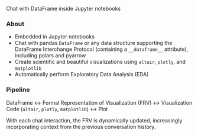 Chat with DataFrame inside Jupyter notebooks

### About
- Embedded in Jupyter notebooks
- Chat with pandas `DataFrame` or any data structure supporting the DataFrame Interchange Protocol (containing a `__dataframe__` attribute), including polars and pyarrow
- Create scientific and beautiful visualizations using `altair`, `plotly`, and `matplotlib`
- Automatically perform Exploratory Data Analysis (EDA)

### Pipeline
DataFrame <-> Formal Representation of Visualization (FRV) <-> Visualization Code (`altair`, `plotly`, `matplotlib`) <-> Plot

With each chat interaction, the FRV is dynamically updated, increasingly incorporating context from the previous conversation history.
